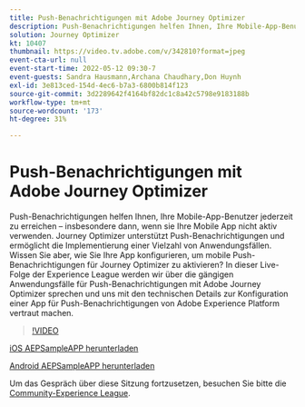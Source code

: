 ```yaml
---
title: Push-Benachrichtigungen mit Adobe Journey Optimizer
description: Push-Benachrichtigungen helfen Ihnen, Ihre Mobile-App-Benutzer jederzeit zu erreichen – insbesondere dann, wenn sie Ihre Mobile App nicht aktiv verwenden. Journey Optimizer unterstützt Push-Benachrichtigungen nicht.. (Beschreibungen sollten zwischen 60 und 160 Zeichen lang sein)
solution: Journey Optimizer
kt: 10407
thumbnail: https://video.tv.adobe.com/v/342810?format=jpeg
event-cta-url: null
event-start-time: 2022-05-12 09:30-7
event-guests: Sandra Hausmann,Archana Chaudhary,Don Huynh
exl-id: 3e813ced-154d-4ec6-b7a3-6800b814f123
source-git-commit: 3d2289642f4164bf82dc1c8a42c5798e9183188b
workflow-type: tm+mt
source-wordcount: '173'
ht-degree: 31%

---
```


# Push-Benachrichtigungen mit Adobe Journey Optimizer

Push-Benachrichtigungen helfen Ihnen, Ihre Mobile-App-Benutzer jederzeit zu erreichen – insbesondere dann, wenn sie Ihre Mobile App nicht aktiv verwenden. Journey Optimizer unterstützt Push-Benachrichtigungen und ermöglicht die Implementierung einer Vielzahl von Anwendungsfällen. Wissen Sie aber, wie Sie Ihre App konfigurieren, um mobile Push-Benachrichtigungen für Journey Optimizer zu aktivieren? In dieser Live-Folge der Experience League werden wir über die gängigen Anwendungsfälle für Push-Benachrichtigungen mit Adobe Journey Optimizer sprechen und uns mit den technischen Details zur Konfiguration einer App für Push-Benachrichtigungen von Adobe Experience Platform vertraut machen.

>[!VIDEO](https://video.tv.adobe.com/v/342810/?quality=12&learn=on)

[iOS AEPSampleAPP herunterladen](https://github.com/adobe/aepsdk-sample-app-ios)

[Android AEPSampleAPP herunterladen](https://github.com/adobe/aepsdk-sample-app-android)

Um das Gespräch über diese Sitzung fortzusetzen, besuchen Sie bitte die [Community-Experience League](https://experienceleaguecommunities.adobe.com/t5/journey-optimizer-discussions/experience-league-live-post-session-discussion-push/td-p/451869).
